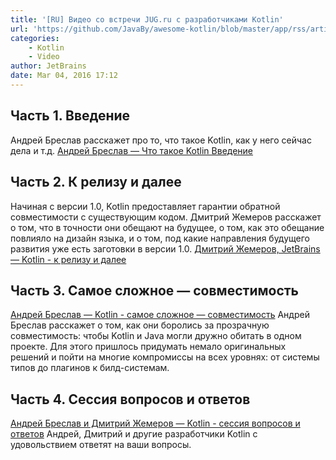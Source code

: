 ```yaml
---
title: '[RU] Видео со встречи JUG.ru с разработчиками Kotlin'
url: 'https://github.com/JavaBy/awesome-kotlin/blob/master/app/rss/articles/%5BRU%5D%20%D0%92%D0%B8%D0%B4%D0%B5%D0%BE%20%D1%81%D0%BE%20%D0%B2%D1%81%D1%82%D1%80%D0%B5%D1%87%D0%B8%20JUG.ru%20%D1%81%20%D1%80%D0%B0%D0%B7%D1%80%D0%B0%D0%B1%D0%BE%D1%82%D1%87%D0%B8%D0%BA%D0%B0%D0%BC%D0%B8%20Kotlin.md'
categories:
    - Kotlin
    - Video
author: JetBrains
date: Mar 04, 2016 17:12
---
```


## Часть 1. Введение
Андрей Бреслав расскажет про то, что такое Kotlin, как у него сейчас дела и т.д.
[Андрей Бреслав — Что такое Kotlin Введение](https://www.youtube.com/watch?v=HWyd1gYMkl0)

## Часть 2. К релизу и далее
Начиная с версии 1.0, Kotlin предоставляет гарантии обратной совместимости с существующим кодом. Дмитрий Жемеров расскажет о том, что в точности они обещают на будущее, о том, как это обещание повлияло на дизайн языка, и о том, под какие направления будущего развития уже есть заготовки в версии 1.0.
[Дмитрий Жемеров, JetBrains — Kotlin - к релизу и далее](https://www.youtube.com/watch?v=m5T0M7SnCC0)

## Часть 3. Самое сложное — совместимость
[Андрей Бреслав — Kotlin - самое сложное — совместимость](https://www.youtube.com/watch?v=LWFx4QWrTyo)
Андрей Бреслав расскажет о том, как они боролись за прозрачную совместимость: чтобы Kotlin и Java могли дружно обитать в одном проекте. Для этого пришлось придумать немало оригинальных решений и пойти на многие компромиссы на всех уровнях: от системы типов до плагинов к билд-системам.

## Часть 4. Сессия вопросов и ответов
[Андрей Бреслав и Дмитрий Жемеров — Kotlin - сессия вопросов и ответов](https://www.youtube.com/watch?v=YOmdOTlhZa8)
Андрей, Дмитрий и другие разработчики Kotlin с удовольствием ответят на ваши вопросы.
